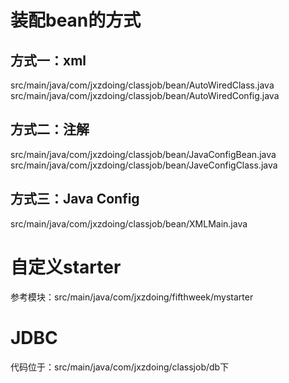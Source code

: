 # 装配bean的方式
## 方式一：xml
src/main/java/com/jxzdoing/classjob/bean/AutoWiredClass.java
src/main/java/com/jxzdoing/classjob/bean/AutoWiredConfig.java

## 方式二：注解
src/main/java/com/jxzdoing/classjob/bean/JavaConfigBean.java
src/main/java/com/jxzdoing/classjob/bean/JaveConfigClass.java

## 方式三：Java Config
src/main/java/com/jxzdoing/classjob/bean/XMLMain.java


# 自定义starter
参考模块：src/main/java/com/jxzdoing/fifthweek/mystarter

# JDBC
代码位于：src/main/java/com/jxzdoing/classjob/db下